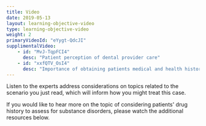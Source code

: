 ```yaml
---
title: Video 
date: 2019-05-13
layout: learning-objective-video
type: learning-objective-video
weight: 2
primaryVideoId: "eYygt-QdcJI"
supplimentalVideo:
    - id: "MvJ-TqpFCI4"
      desc: "Patient perception of dental provider care"
    - id: "xxfQTV_OsI4"
      desc: "Importance of obtaining patients medical and health history"
---
```

Listen to the experts address considerations on topics related to the scenario you just read, which will inform how you might treat this case.

If you would like to hear more on the topic of considering patients' drug history to assess for substance disorders, please watch the additional resources below.
